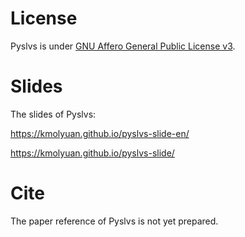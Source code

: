 # License

Pyslvs is under [GNU Affero General Public License v3](https://github.com/KmolYuan/Pyslvs-UI/blob/master/LICENSE).

# Slides

The slides of Pyslvs:

<https://kmolyuan.github.io/pyslvs-slide-en/>

<https://kmolyuan.github.io/pyslvs-slide/>

# Cite

The paper reference of Pyslvs is not yet prepared.

